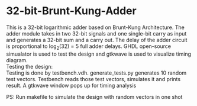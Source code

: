 # 32-bit-Brunt-Kung-Adder
This is a 32-bit logarithmic adder based on Brunt-Kung Architecture. The adder module takes in two 32-bit signals and one single-bit carry as input and generates a 32-bit sum and a carry out.
The delay of the adder circuit is proportional to log<sub>2</sub>(32) = 5 full adder delays.  GHDL open-source simualator is used to test the design and gtkwave is used to visualize timing diagram. </br>
Testing the design: </br>
Testing is done by testbench.vdh. generate_tests.py generates 10 random test vectors. Testbench reads those test vectors, simulates it and prints result. A gtkwave window pops up for timing analysis </br>

PS: Run makefile to simulate the design with random vectors in one shot

